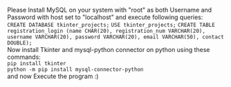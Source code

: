 Please Install MySQL on your system with "root" as both Username and Password with host set to "localhost" and execute following queries:
<br>
```CREATE DATABASE tkinter_projects;```
```USE tkinter_projects;```
```CREATE TABLE registration_login (name CHAR(20), registration_num VARCHAR(20), username VARCHAR(20), password VARCHAR(20), email VARCHAR(50), contact DOUBLE);```
<br>
Now install Tkinter and mysql-python connector on python using these commands:
<br>
```pip install tkinter```
<br>
```python -m pip install mysql-connector-python```
<br>
and now Execute the program :)